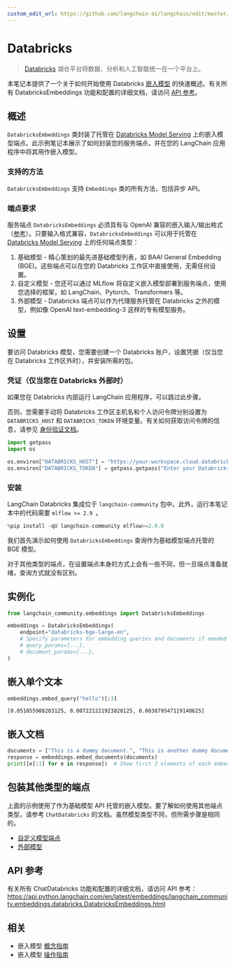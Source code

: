 ```yaml
---
custom_edit_url: https://github.com/langchain-ai/langchain/edit/master/docs/docs/integrations/text_embedding/databricks.ipynb
---
```


# Databricks

> [Databricks](https://www.databricks.com/) 湖仓平台将数据、分析和人工智能统一在一个平台上。

本笔记本提供了一个关于如何开始使用 Databricks [嵌入模型](/docs/concepts/#embedding-models) 的快速概述。有关所有 DatabricksEmbeddings 功能和配置的详细文档，请访问 [API 参考](https://api.python.langchain.com/en/latest/embeddings/langchain_community.embeddings.databricks.DatabricksEmbeddings.html)。

## 概述

`DatabricksEmbeddings` 类封装了托管在 [Databricks Model Serving](https://docs.databricks.com/en/machine-learning/model-serving/index.html) 上的嵌入模型端点。此示例笔记本展示了如何封装您的服务端点，并在您的 LangChain 应用程序中将其用作嵌入模型。

### 支持的方法

`DatabricksEmbeddings` 支持 `Embeddings` 类的所有方法，包括异步 API。

### 端点要求

服务端点 `DatabricksEmbeddings` 必须具有与 OpenAI 兼容的嵌入输入/输出格式（[参考](https://mlflow.org/docs/latest/llms/deployments/index.html#embeddings)）。只要输入格式兼容，`DatabricksEmbeddings` 可以用于托管在 [Databricks Model Serving](https://docs.databricks.com/en/machine-learning/model-serving/index.html) 上的任何端点类型：

1. 基础模型 - 精心策划的最先进基础模型列表，如 BAAI General Embedding (BGE)。这些端点可以在您的 Databricks 工作区中直接使用，无需任何设置。
2. 自定义模型 - 您还可以通过 MLflow 将自定义嵌入模型部署到服务端点，使用您选择的框架，如 LangChain、Pytorch、Transformers 等。
3. 外部模型 - Databricks 端点可以作为代理服务托管在 Databricks 之外的模型，例如像 OpenAI text-embedding-3 这样的专有模型服务。

## 设置

要访问 Databricks 模型，您需要创建一个 Databricks 账户，设置凭据（仅当您在 Databricks 工作区外时），并安装所需的包。

### 凭证（仅当您在 Databricks 外部时）

如果您在 Databricks 内部运行 LangChain 应用程序，可以跳过此步骤。

否则，您需要手动将 Databricks 工作区主机名和个人访问令牌分别设置为 `DATABRICKS_HOST` 和 `DATABRICKS_TOKEN` 环境变量。有关如何获取访问令牌的信息，请参见 [身份验证文档](https://docs.databricks.com/en/dev-tools/auth/index.html#databricks-personal-access-tokens)。

```python
import getpass
import os

os.environ["DATABRICKS_HOST"] = "https://your-workspace.cloud.databricks.com"
os.environ["DATABRICKS_TOKEN"] = getpass.getpass("Enter your Databricks access token: ")
```

### 安装

LangChain Databricks 集成位于 `langchain-community` 包中。此外，运行本笔记本中的代码需要 `mlflow >= 2.9 `。

```python
%pip install -qU langchain-community mlflow>=2.9.0
```

我们首先演示如何使用 `DatabricksEmbeddings` 查询作为基础模型端点托管的 BGE 模型。

对于其他类型的端点，在设置端点本身的方式上会有一些不同，但一旦端点准备就绪，查询方式就没有区别。

## 实例化


```python
from langchain_community.embeddings import DatabricksEmbeddings

embeddings = DatabricksEmbeddings(
    endpoint="databricks-bge-large-en",
    # Specify parameters for embedding queries and documents if needed
    # query_params={...},
    # document_params={...},
)
```

## 嵌入单个文本


```python
embeddings.embed_query("hello")[:3]
```
```output
[0.051055908203125, 0.007221221923828125, 0.003879547119140625]
```

## 嵌入文档


```python
documents = ["This is a dummy document.", "This is another dummy document."]
response = embeddings.embed_documents(documents)
print([e[:3] for e in response])  # Show first 3 elements of each embedding
```

## 包装其他类型的端点

上面的示例使用了作为基础模型 API 托管的嵌入模型。要了解如何使用其他端点类型，请参考 `ChatDatabricks` 的文档。虽然模型类型不同，但所需步骤是相同的。

* [自定义模型端点](https://python.langchain.com/v0.2/docs/integrations/chat/databricks/#wrapping-custom-model-endpoint)
* [外部模型](https://python.langchain.com/v0.2/docs/integrations/chat/databricks/#wrapping-external-models)

## API 参考

有关所有 ChatDatabricks 功能和配置的详细文档，请访问 API 参考： https://api.python.langchain.com/en/latest/embeddings/langchain_community.embeddings.databricks.DatabricksEmbeddings.html

## 相关

- 嵌入模型 [概念指南](/docs/concepts/#embedding-models)
- 嵌入模型 [操作指南](/docs/how_to/#embedding-models)